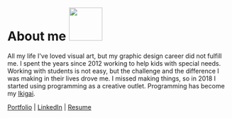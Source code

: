 
# About me <img src="https://media3.giphy.com/media/KqTUO9OHgAW3jhp9JZ/giphy.gif" width="75">

All my life I've loved visual art, but my graphic design career did not fulfill me. I spent the years since 2012 working to help kids with special needs. Working with students is not easy, but the challenge and the difference I was making in their lives drove me. I missed making things, so in 2018 I started using programming as a creative outlet. Programming has become my [Ikigai](https://imageio.forbes.com/blogs-images/chrismyers/files/2018/02/ikigai-1.png?format=png&width=1200).

[Portfolio](https://intrvertmichael.notion.site/094f73ca84ab41f69fe4934155e6ac60) 
| [LinkedIn](https://www.linkedin.com/in/michaelpaguay/) 
| [Resume](https://intrvertmichael.github.io/resume.pdf)
